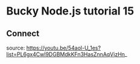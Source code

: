 ﻿# Bucky Node.js tutorial 15
## Connect

source: https://youtu.be/54aol-U_1es?list=PL6gx4Cwl9DGBMdkKFn3HasZnnAqVjzHn_


